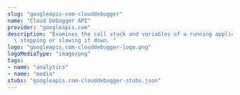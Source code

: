 ```yaml
---
slug: "googleapis-com-clouddebugger"
name: "Cloud Debugger API"
provider: "googleapis.com"
description: "Examines the call stack and variables of a running application without\
  \ stopping or slowing it down. "
logo: "googleapis.com-clouddebugger-logo.png"
logoMediaType: "image/png"
tags:
- name: "analytics"
- name: "media"
stubs: "googleapis.com-clouddebugger-stubs.json"
---
```

